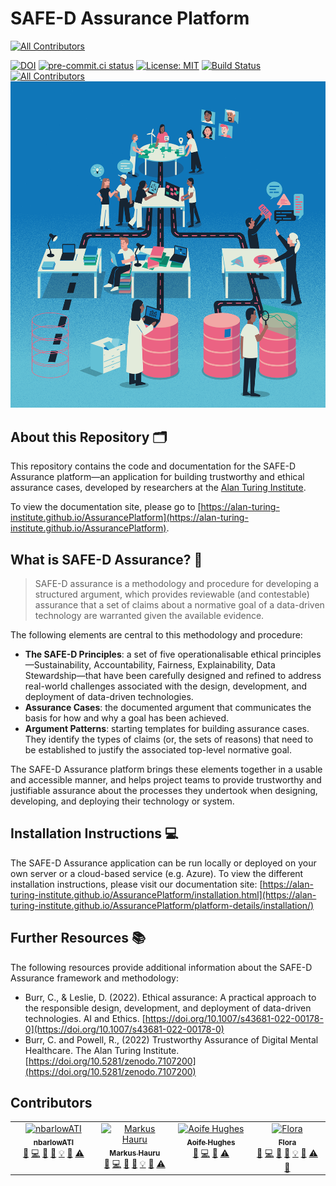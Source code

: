 # SAFE-D Assurance Platform

<!-- ALL-CONTRIBUTORS-BADGE:START - Do not remove or modify this section -->
[![All Contributors](https://img.shields.io/badge/all_contributors-4-orange.svg?style=flat-square)](#contributors-)
<!-- ALL-CONTRIBUTORS-BADGE:END -->

[![DOI](https://zenodo.org/badge/DOI/10.5281/zenodo.8198986.svg)](https://doi.org/10.5281/zenodo.8198986)
[![pre-commit.ci status](https://results.pre-commit.ci/badge/github/alan-turing-institute/AssurancePlatform/main.svg)](https://results.pre-commit.ci/latest/github/alan-turing-institute/AssurancePlatform/main)
[![License: MIT](https://img.shields.io/badge/License-MIT-yellow.svg)](https://opensource.org/licenses/MIT)
[![Build Status](https://app.travis-ci.com/alan-turing-institute/AssurancePlatform.svg?branch=MVP)](https://app.travis-ci.com/alan-turing-institute/AssurancePlatform)
[![All Contributors](https://img.shields.io/github/all-contributors/projectOwner/projectName?color=ee8449&style=flat-square)](#contributors)
![A stylised illustration of a project team building an assurance case](hero.png)

## About this Repository 🗂

This repository contains the code and documentation for the SAFE-D Assurance
platform—an application for building trustworthy and ethical assurance cases,
developed by researchers at the
[Alan Turing Institute](https://www.google.com/url?sa=t&source=web&cd=&cad=rja&uact=8&ved=2ahUKEwi-4ZW65bL-AhXJMMAKHfeGCJ8QFnoECBUQAQ&url=https%3A%2F%2Fwww.turing.ac.uk%2F&usg=AOvVaw0uxvZzQpCGw78bVsaCsSOm).

To view the documentation site, please go to
[https://alan-turing-institute.github.io/AssurancePlatform](https://alan-turing-institute.github.io/AssurancePlatform).

## What is SAFE-D Assurance? 🤝

> SAFE-D assurance is a methodology and procedure for developing a structured
> argument, which provides reviewable (and contestable) assurance that a set of
> claims about a normative goal of a data-driven technology are warranted given
> the available evidence.

The following elements are central to this methodology and procedure:

- **The SAFE-D Principles**: a set of five operationalisable ethical
  principles—Sustainability, Accountability, Fairness, Explainability, Data
  Stewardship—that have been carefully designed and refined to address
  real-world challenges associated with the design, development, and deployment
  of data-driven technologies.
- **Assurance Cases**: the documented argument that communicates the basis for
  how and why a goal has been achieved.
- **Argument Patterns**: starting templates for building assurance cases. They
  identify the types of claims (or, the sets of reasons) that need to be
  established to justify the associated top-level normative goal.

The SAFE-D Assurance platform brings these elements together in a usable and
accessible manner, and helps project teams to provide trustworthy and
justifiable assurance about the processes they undertook when designing,
developing, and deploying their technology or system.

## Installation Instructions 💻

The SAFE-D Assurance application can be run locally or deployed on your own
server or a cloud-based service (e.g. Azure). To view the different installation
instructions, please visit our documentation site:
[https://alan-turing-institute.github.io/AssurancePlatform/installation.html](https://alan-turing-institute.github.io/AssurancePlatform/platform-details/installation/)

## Further Resources 📚

The following resources provide additional information about the SAFE-D
Assurance framework and methodology:

- Burr, C., & Leslie, D. (2022). Ethical assurance: A practical approach to the
  responsible design, development, and deployment of data-driven technologies.
  AI and Ethics.
  [https://doi.org/10.1007/s43681-022-00178-0](https://doi.org/10.1007/s43681-022-00178-0)
- Burr, C. and Powell, R., (2022) Trustworthy Assurance of Digital Mental
  Healthcare. The Alan Turing Institute.
  [https://doi.org/10.5281/zenodo.7107200](https://doi.org/10.5281/zenodo.7107200)

## Contributors

<!-- ALL-CONTRIBUTORS-LIST:START - Do not remove or modify this section -->
<!-- prettier-ignore-start -->
<!-- markdownlint-disable -->
<table>
  <tbody>
    <tr>
      <td align="center" valign="top" width="14.28%"><a href="https://github.com/nbarlowATI"><img src="https://avatars.githubusercontent.com/u/33832774?v=4?s=100" width="100px;" alt="nbarlowATI"/><br /><sub><b>nbarlowATI</b></sub></a><br /><a href="https://github.com/alan-turing-institute/AssurancePlatform/issues?q=author%3AnbarlowATI" title="Bug reports">🐛</a> <a href="https://github.com/alan-turing-institute/AssurancePlatform/commits?author=nbarlowATI" title="Code">💻</a> <a href="https://github.com/alan-turing-institute/AssurancePlatform/commits?author=nbarlowATI" title="Documentation">📖</a> <a href="#design-nbarlowATI" title="Design">🎨</a> <a href="#example-nbarlowATI" title="Examples">💡</a> <a href="#ideas-nbarlowATI" title="Ideas, Planning, & Feedback">🤔</a> <a href="https://github.com/alan-turing-institute/AssurancePlatform/commits?author=nbarlowATI" title="Tests">⚠️</a></td>
      <td align="center" valign="top" width="14.28%"><a href="http://mhauru.org"><img src="https://avatars.githubusercontent.com/u/5229876?v=4?s=100" width="100px;" alt="Markus Hauru"/><br /><sub><b>Markus Hauru</b></sub></a><br /><a href="https://github.com/alan-turing-institute/AssurancePlatform/issues?q=author%3Amhauru" title="Bug reports">🐛</a> <a href="https://github.com/alan-turing-institute/AssurancePlatform/commits?author=mhauru" title="Code">💻</a> <a href="https://github.com/alan-turing-institute/AssurancePlatform/commits?author=mhauru" title="Documentation">📖</a> <a href="#design-mhauru" title="Design">🎨</a> <a href="#example-mhauru" title="Examples">💡</a> <a href="#ideas-mhauru" title="Ideas, Planning, & Feedback">🤔</a> <a href="https://github.com/alan-turing-institute/AssurancePlatform/commits?author=mhauru" title="Tests">⚠️</a></td>
      <td align="center" valign="top" width="14.28%"><a href="https://github.com/AoifeHughes"><img src="https://avatars.githubusercontent.com/u/10923695?v=4?s=100" width="100px;" alt="Aoife Hughes"/><br /><sub><b>Aoife Hughes</b></sub></a><br /><a href="https://github.com/alan-turing-institute/AssurancePlatform/issues?q=author%3AAoifeHughes" title="Bug reports">🐛</a> <a href="https://github.com/alan-turing-institute/AssurancePlatform/commits?author=AoifeHughes" title="Code">💻</a> <a href="#ideas-AoifeHughes" title="Ideas, Planning, & Feedback">🤔</a> <a href="https://github.com/alan-turing-institute/AssurancePlatform/commits?author=AoifeHughes" title="Tests">⚠️</a></td>
      <td align="center" valign="top" width="14.28%"><a href="https://www.turing.ac.uk/people/researchers/flora-roumpani"><img src="https://avatars.githubusercontent.com/u/4749503?v=4?s=100" width="100px;" alt="Flora"/><br /><sub><b>Flora</b></sub></a><br /><a href="https://github.com/alan-turing-institute/AssurancePlatform/issues?q=author%3Aentopia" title="Bug reports">🐛</a> <a href="https://github.com/alan-turing-institute/AssurancePlatform/commits?author=entopia" title="Code">💻</a> <a href="https://github.com/alan-turing-institute/AssurancePlatform/commits?author=entopia" title="Documentation">📖</a> <a href="#design-entopia" title="Design">🎨</a> <a href="#example-entopia" title="Examples">💡</a> <a href="#ideas-entopia" title="Ideas, Planning, & Feedback">🤔</a> <a href="https://github.com/alan-turing-institute/AssurancePlatform/commits?author=entopia" title="Tests">⚠️</a> <a href="https://github.com/alan-turing-institute/AssurancePlatform/pulls?q=is%3Apr+reviewed-by%3Aentopia" title="Reviewed Pull Requests">👀</a></td>
    </tr>
  </tbody>
</table>

<!-- markdownlint-restore -->
<!-- prettier-ignore-end -->

<!-- ALL-CONTRIBUTORS-LIST:END -->
<!-- prettier-ignore-start -->
<!-- markdownlint-disable -->

<!-- markdownlint-restore -->
<!-- prettier-ignore-end -->

<!-- ALL-CONTRIBUTORS-LIST:END -->
